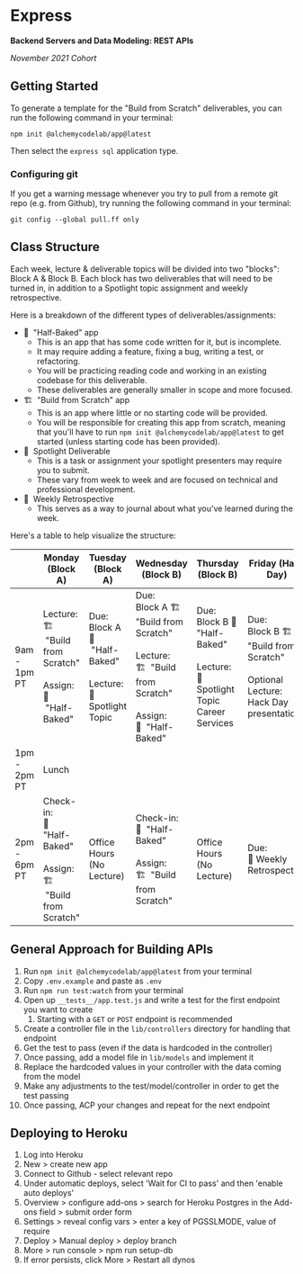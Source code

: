 # Express

**Backend Servers and Data Modeling: REST APIs**

*November 2021 Cohort*

## Getting Started

To generate a template for the "Build from Scratch" deliverables, you can run the following command in your terminal:

`npm init @alchemycodelab/app@latest`

Then select the `express sql` application type.

### Configuring git

If you get a warning message whenever you try to pull from a remote git repo (e.g. from Github), try running the following command in your terminal:

`git config --global pull.ff only`

## Class Structure

Each week, lecture & deliverable topics will be divided into two "blocks": Block A & Block B. Each block has two deliverables that will need to be turned in, in addition to a Spotlight topic assignment and weekly retrospective.

Here is a breakdown of the different types of deliverables/assignments:
* 🚧 &nbsp;"Half-Baked" app
  * This is an app that has some code written for it, but is incomplete.
  * It may require adding a feature, fixing a bug, writing a test, or refactoring.
  * You will be practicing reading code and working in an existing codebase for this deliverable.
  * These deliverables are generally smaller in scope and more focused.
* 🏗 &nbsp;"Build from Scratch" app
  * This is an app where little or no starting code will be provided.
  * You will be responsible for creating this app from scratch, meaning that you'll have to run `npm init @alchemycodelab/app@latest` to get started (unless starting code has been provided).
* 🔦 &nbsp;Spotlight Deliverable
  * This is a task or assignment your spotlight presenters may require you to submit.
  * These vary from week to week and are focused on technical and professional development.
* 📓 &nbsp;Weekly Retrospective
  * This serves as a way to journal about what you've learned during the week.
<!-- * 🧰 &nbsp;Weekly Build
  * This is an individual assignment — you must work on this one **solo**. No sharing answers!
  * It's meant as a way to check your understanding and surface any areas that may need additional practice.
  * It will be small in scope and require writing code.
  * You will have a limited amount of time to work on this (1 hour).
  * There may be an additional assessment afterwords with multiple choice questions to check your comprehension. -->

Here's a table to help visualize the structure:

|              | Monday  (Block A)                                                                           | Tuesday (Block A)                                                                     | Wednesday (Block B)                                                                                                                              | Thursday (Block B)                                                                                         | Friday (Hack Day)                                                                                                                              |
| ------------ | ------------------------------------------------------------------------------------------- | ------------------------------------------------------------------------------------- | ------------------------------------------------------------------------------------------------------------------------------------------------ | ---------------------------------------------------------------------------------------------------------- | ---------------------------------------------------------------------------------------------------------------------------------------------- |
| 9am - 1pm PT | Lecture: <br>🏗 &nbsp;"Build from Scratch" <br /><br />Assign:<br />🚧 &nbsp;"Half-Baked"     | Due: <br />Block A 🚧  &nbsp;"Half-Baked" <br /><br />Lecture: <br />🔦 Spotlight Topic | Due: <br />Block A 🏗 "Build from Scratch" <br /><br />Lecture:<br /> 🏗&nbsp; "Build from Scratch"<br /> <br />Assign:<br /> 🚧&nbsp; "Half-Baked" | Due:<br /> Block B 🚧 "Half-Baked" <br /><br />Lecture: <br />🔦&nbsp;  Spotlight Topic<br />Career Services | Due:<br /> Block B 🏗 "Build from Scratch" <br /><br /> Optional Lecture: <br />Hack Day presentation<!-- <br /> <br />🧰 &nbsp;Weekly Build --> |
| 1pm - 2pm PT | Lunch                                                                                       |
| 2pm - 6pm PT | Check-in: <br />🚧&nbsp; "Half-Baked" <br /><br />Assign: <br />🏗 &nbsp;"Build from Scratch" | Office Hours (No Lecture)                                                             | Check-in: <br />🚧 &nbsp;"Half-Baked" <br /> <br />Assign: <br />🏗 &nbsp;"Build from Scratch"                                                     | Office Hours (No Lecture)                                                                                  | Due:<br /> 📓 Weekly Retrospective                                                                                                              |


## General Approach for Building APIs

1. Run `npm init @alchemycodelab/app@latest` from your terminal
2. Copy `.env.example` and paste as `.env`
3. Run `npm run test:watch` from your terminal
4. Open up `__tests__/app.test.js` and write a test for the first endpoint you want to create
   1. Starting with a `GET` or `POST` endpoint is recommended
5. Create a controller file in the `lib/controllers` directory for handling that endpoint
6. Get the test to pass (even if the data is hardcoded in the controller)
7. Once passing, add a model file in `lib/models` and implement it
8. Replace the hardcoded values in your controller with the data coming from the model
9. Make any adjustments to the test/model/controller in order to get the test passing
10. Once passing, ACP your changes and repeat for the next endpoint

## Deploying to Heroku

1. Log into Heroku
2. New > create new app
3. Connect to Github - select relevant repo
4. Under automatic deploys, select 'Wait for CI to pass' and then 'enable auto deploys'
5. Overview > configure add-ons > search for Heroku Postgres in the Add-ons field > submit order form
6. Settings > reveal config vars > enter a key of PGSSLMODE, value of require
7. Deploy > Manual deploy > deploy branch
8. More > run console > npm run setup-db
9. If error persists, click More > Restart all dynos
